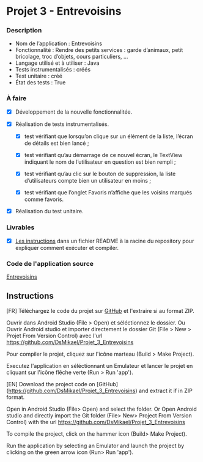 # Projet 3 - Entrevoisins

### Description

* Nom de l’application : Entrevoisins
* Fonctionnalité :  Rendre des petits services : garde d’animaux, petit bricolage, troc d’objets, cours particuliers, ...
* Langage utilisé et à utiliser : Java
* Tests instrumentalisés : créés
* Test unitaire : créé
* État des tests : True

### À faire

* [x] Développement de la nouvelle fonctionnalitée.
* [x] Réalisation de tests instrumentalisés.

    - [x] test vérifiant que lorsqu’on clique sur  un élément de la liste, l’écran de détails est bien lancé ;

    - [x] test vérifiant qu’au démarrage de ce nouvel écran, le TextView indiquant le nom de l’utilisateur en question est bien rempli ;

    - [x] test vérifiant qu’au clic sur le bouton de suppression, la liste d’utilisateurs compte bien un utilisateur en moins ;

    - [x] test vérifiant que l’onglet Favoris  n’affiche que les voisins marqués comme favoris.


* [x] Réalisation du test unitaire.

### Livrables

* [x] [Les instructions](##Instructions) dans un fichier README à la racine du repository pour expliquer comment exécuter et compiler.

### Code de l'application source

[Entrevoisins](https://github.com/PhilippeBoisney/OpenClassrooms---Parcours-Android/tree/master/Projet_Analysez_les_tests_dune_application)

## Instructions

[FR]
Téléchargez le code du projet sur [GitHub](https://github.com/DsMikael/Projet_3_Entrevoisins) et l'extraire si au format ZIP.

Ouvrir dans Android Studio (File > Open) et séléctionnez le dossier.
Ou
Ouvrir Android studio et importer directement le dossier Git (File > New > Projet From Version Control) avec l'url https://github.com/DsMikael/Projet_3_Entrevoisins

Pour compiler le projet, cliquez sur l'icône marteau (Build > Make Project).

Executez l'application en séléctionnant un Emulateur et lancer le projet en cliquant sur l'icône flêche verte (Run > Run 'app').

[EN]
Download the project code on [GitHub] (https://github.com/DsMikael/Projet_3_Entrevoisins) and extract it if in ZIP format.

Open in Android Studio (File> Open) and select the folder.
Or
Open Android studio and directly import the Git folder (File> New> Project From Version Control) with the url https://github.com/DsMikael/Projet_3_Entrevoisins

To compile the project, click on the hammer icon (Build> Make Project).

Run the application by selecting an Emulator and launch the project by clicking on the green arrow icon (Run> Run 'app').
